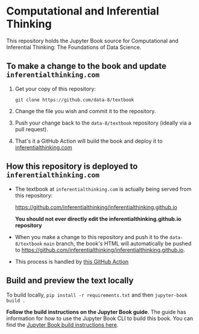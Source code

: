 # Computational and Inferential Thinking

This repository holds the Jupyter Book source for Computational and Inferential
Thinking: The Foundations of Data Science.

## To make a change to the book and update `inferentialthinking.com`

1. Get your copy of this repository:

   ```
   git clone https://github.com/data-8/textbook
   ```
2. Change the file you wish and commit it to the repository.
3. Push your change back to the `data-8/textbook` repository (ideally via a pull request).
4. That's it a GitHub Action will build the book and deploy it to [inferentialthinking.com](https://inferentialthinking.com)


## How this repository is deployed to `inferentialthinking.com`

* The textbook at `inferentialthinking.com` is actually being served from this repository:

  https://github.com/inferentialthinking/inferentialthinking.github.io

  **You should not ever directly edit the inferentialthinking.github.io repository**
* When you make a change to this repository and push it to the `data-8/textbook` `main`
  branch, the book's HTML will automatically be pushed to https://github.com/inferentialthinking/inferentialthinking.github.io.
* This process is handled by [this GitHub Action](.github/workflows/deploy.yml)

## Build and preview the text locally

To build locally, `pip install -r requirements.txt` and then `jupyter-book build .`

**Follow the build instructions on the Jupyter Book guide**. The guide has
information for how to use the Jupyter Book CLI to build this book. You can find
the [Jupyter Book build instructions here](https://jupyterbook.org/start/build.html).
